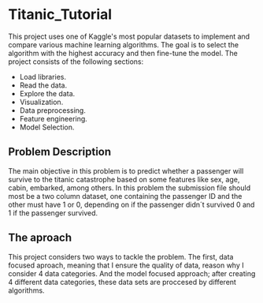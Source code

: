 # Titanic_Tutorial
This project uses one of Kaggle's most popular datasets to implement and compare various machine learning algorithms. The goal is to select the algorithm with the highest accuracy and then fine-tune the model.
The project consists of the following sections:
* Load libraries.
* Read the data.
* Explore the data.
* Visualization.
* Data preprocessing.
* Feature engineering.
* Model Selection.
## Problem Description
The main objective in this problem is to predict whether a passenger will survive to the titanic catastrophe based on some features like sex, age, cabin, embarked, among others. In this problem the submission file should most be a two column dataset, one containing the passenger ID and the other must have 1 or 0, depending on if the passenger didn´t survived 0 and 1 if the passenger survived.
## The aproach
This project considers two ways to tackle the problem. The first, data focused aproach, meaning that I ensure the quality of data, reason why I consider 4 data categories. And the model focused approach; after creating 4 different data categories, these data sets are proccesed by different algorithms.
